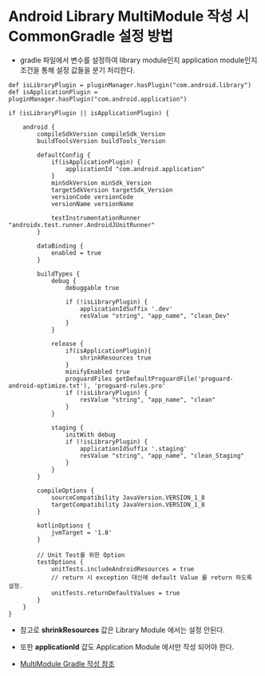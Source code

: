 # Android Library MultiModule 작성 시 CommonGradle 설정 방법

* gradle 파일에서 변수를 설정하여 library module인지 application module인지 조건을 통해 설정 값들을 분기 처리한다.

```
def isLibraryPlugin = pluginManager.hasPlugin("com.android.library")
def isApplicationPlugin = pluginManager.hasPlugin("com.android.application")

if (isLibraryPlugin || isApplicationPlugin) {

    android {
        compileSdkVersion compileSdk_Version
        buildToolsVersion buildTools_Version

        defaultConfig {
            if(isApplicationPlugin) {
                applicationId "com.android.application"
            }
            minSdkVersion minSdk_Version
            targetSdkVersion targetSdk_Version
            versionCode versionCode
            versionName versionName

            testInstrumentationRunner "androidx.test.runner.AndroidJUnitRunner"
        }

        dataBinding {
            enabled = true
        }

        buildTypes {
            debug {
                debuggable true

                if (!isLibraryPlugin) {
                    applicationIdSuffix '.dev'
                    resValue "string", "app_name", "clean_Dev"
                }
            }

            release {
                if(isApplicationPlugin){
                    shrinkResources true
                }
                minifyEnabled true
                proguardFiles getDefaultProguardFile('proguard-android-optimize.txt'), 'proguard-rules.pro'
                if (!isLibraryPlugin) {
                    resValue "string", "app_name", "clean"
                }
            }

            staging {
                initWith debug
                if (!isLibraryPlugin) {
                    applicationIdSuffix '.staging'
                    resValue "string", "app_name", "clean_Staging"
                }
            }
        }

        compileOptions {
            sourceCompatibility JavaVersion.VERSION_1_8
            targetCompatibility JavaVersion.VERSION_1_8
        }

        kotlinOptions {
            jvmTarget = '1.8'
        }

        // Unit Test를 위한 Option
        testOptions {
            unitTests.includeAndroidResources = true
            // return 시 exception 대신에 default Value 를 return 하도록 설정.
            unitTests.returnDefaultValues = true
        }
    }
}
```

* 참고로 **shrinkResources** 값은 Library Module 에서는 설정 안된다.

* 또한 **applicationId** 값도 Application Module 에서만 작성 되어야 한다.

* [MultiModule Gradle 작성 참조](https://github.com/HeeGyeong/ModuleArchitecture/blob/main/CleanArchitectureStudy/android.gradle)
